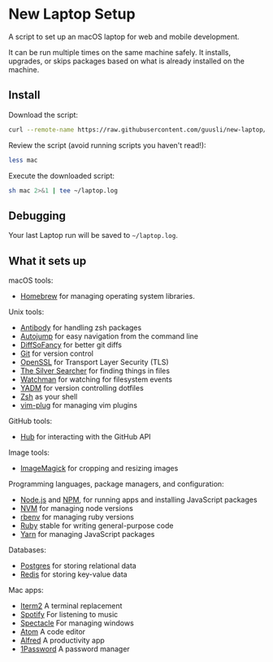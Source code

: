 # New Laptop Setup

A script to set up an macOS laptop for web and mobile development.

It can be run multiple times on the same machine safely.
It installs, upgrades, or skips packages
based on what is already installed on the machine.

## Install

Download the script:

```sh
curl --remote-name https://raw.githubusercontent.com/guusli/new-laptop/master/mac
```

Review the script (avoid running scripts you haven't read!):

```sh
less mac
```

Execute the downloaded script:

```sh
sh mac 2>&1 | tee ~/laptop.log
```

## Debugging

Your last Laptop run will be saved to `~/laptop.log`.

## What it sets up

macOS tools:

* [Homebrew] for managing operating system libraries.

[homebrew]: http://brew.sh/

Unix tools:

* [Antibody] for handling zsh packages
* [Autojump] for easy navigation from the command line
* [DiffSoFancy] for better git diffs
* [Git] for version control
* [OpenSSL] for Transport Layer Security (TLS)
* [The Silver Searcher] for finding things in files
* [Watchman] for watching for filesystem events
* [YADM] for version controlling dotfiles
* [Zsh] as your shell
* [vim-plug] for managing vim plugins

[git]: https://git-scm.com/
[openssl]: https://www.openssl.org/
[the silver searcher]: https://github.com/ggreer/the_silver_searcher
[watchman]: https://facebook.github.io/watchman/
[zsh]: http://www.zsh.org/
[heroku cli]: https://devcenter.heroku.com/articles/heroku-cli
[yadm]: https://github.com/TheLocehiliosan/yadm
[antibody]: https://getantibody.github.io/
[autojump]: https://github.com/wting/autojump
[vim-plug]: https://github.com/junegunn/vim-plug
[diffsofancy]: https://github.com/so-fancy/diff-so-fancy

GitHub tools:

* [Hub] for interacting with the GitHub API

[hub]: http://hub.github.com/

Image tools:

* [ImageMagick] for cropping and resizing images

Programming languages, package managers, and configuration:

* [Node.js] and [NPM], for running apps and installing JavaScript packages
* [NVM] for managing node versions
* [rbenv] for managing ruby versions
* [Ruby] stable for writing general-purpose code
* [Yarn] for managing JavaScript packages

[imagemagick]: http://www.imagemagick.org/
[node.js]: http://nodejs.org/
[npm]: https://www.npmjs.org/
[asdf]: https://github.com/asdf-vm/asdf
[ruby]: https://www.ruby-lang.org/en/
[yarn]: https://yarnpkg.com/en/
[nvm]: https://github.com/creationix/nvm
[rbenv]: https://github.com/rbenv/rbenv

Databases:

* [Postgres] for storing relational data
* [Redis] for storing key-value data

[postgres]: http://www.postgresql.org/
[redis]: http://redis.io/

Mac apps:

* [Iterm2] A terminal replacement
* [Spotify] For listening to music
* [Spectacle] For managing windows
* [Atom] A code editor
* [Alfred] A productivity app
* [1Password] A password manager

[iterm2]: https://www.iterm2.com/
[spotify]: https://www.spotify.com/
[spectacle]: https://www.spectacleapp.com/
[atom]: https://atom.io/
[alfred]: https://www.alfredapp.com/
[1password]: https://1password.com/
